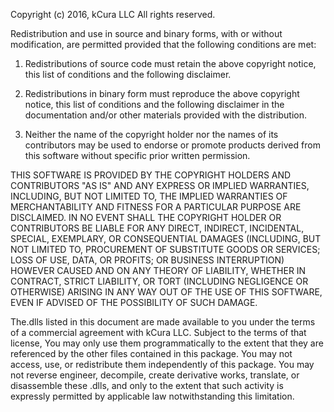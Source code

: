 Copyright (c) 2016, kCura LLC
All rights reserved.

Redistribution and use in source and binary forms, with or without modification, are permitted provided that the following conditions are met:

1. Redistributions of source code must retain the above copyright notice, this list of conditions and the following disclaimer.

2. Redistributions in binary form must reproduce the above copyright notice, this list of conditions and the following disclaimer in the documentation and/or other materials provided with the distribution.

3. Neither the name of the copyright holder nor the names of its contributors may be used to endorse or promote products derived from this software without specific prior written permission.

THIS SOFTWARE IS PROVIDED BY THE COPYRIGHT HOLDERS AND CONTRIBUTORS "AS IS" AND ANY EXPRESS OR IMPLIED WARRANTIES, INCLUDING, BUT NOT LIMITED TO, THE IMPLIED WARRANTIES OF MERCHANTABILITY AND FITNESS FOR A PARTICULAR PURPOSE ARE DISCLAIMED. IN NO EVENT SHALL THE COPYRIGHT HOLDER OR CONTRIBUTORS BE LIABLE FOR ANY DIRECT, INDIRECT, INCIDENTAL, SPECIAL, EXEMPLARY, OR CONSEQUENTIAL DAMAGES (INCLUDING, BUT NOT LIMITED TO, PROCUREMENT OF SUBSTITUTE GOODS OR SERVICES; LOSS OF USE, DATA, OR PROFITS; OR BUSINESS INTERRUPTION) HOWEVER CAUSED AND ON ANY THEORY OF LIABILITY, WHETHER IN CONTRACT, STRICT LIABILITY, OR TORT (INCLUDING NEGLIGENCE OR OTHERWISE) ARISING IN ANY WAY OUT OF THE USE OF THIS SOFTWARE, EVEN IF ADVISED OF THE POSSIBILITY OF SUCH DAMAGE.

The.dlls listed in this document are made available to you under the terms of a commercial agreement with kCura LLC.  Subject to the terms of that license, You may only use them programmatically to the extent that they are referenced by the other files contained in this package.  You may not access, use, or redistribute them independently of this package.  You may not reverse engineer, decompile, create derivative works, translate, or disassemble these .dlls, and only to the extent that such activity is expressly permitted by applicable law notwithstanding this limitation.


